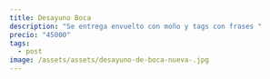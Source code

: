 ```yaml
---
title: Desayuno Boca
description: "Se entrega envuelto con moño y tags con frases "
precio: "45000"
tags:
  - post
image: /assets/assets/desayuno-de-boca-nueva-.jpg
---
```

